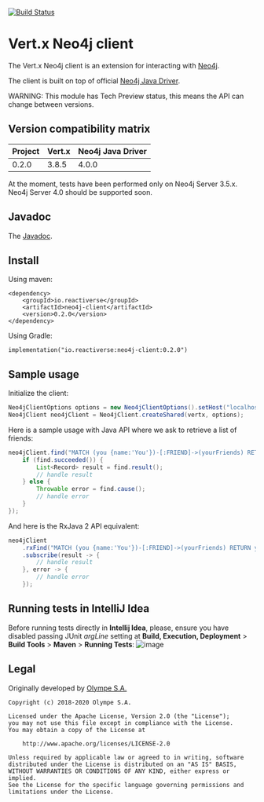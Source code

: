 [![Build Status](https://travis-ci.org/reactiverse/neo4j-client.svg?branch=master)](https://travis-ci.org/reactiverse/neo4j-client.svg?branch=master)

# Vert.x Neo4j client

The Vert.x Neo4j client is an extension for interacting with [Neo4j](https://neo4j.com/neo4j-graph-database/).

The client is built on top of official [Neo4j Java Driver](https://github.com/neo4j/neo4j-java-driver).

WARNING: This module has Tech Preview status, this means the API can change between versions.

## Version compatibility matrix

| Project | Vert.x | Neo4j Java Driver |
| ------- | ------ | ----------------- |
|  0.2.0  | 3.8.5  |       4.0.0       |

At the moment, tests have been performed only on Neo4j Server 3.5.x.
Neo4j Server 4.0 should be supported soon.

## Javadoc

The [Javadoc](./javadoc/index.html).

## Install

Using maven:
```
<dependency>
    <groupId>io.reactiverse</groupId>
    <artifactId>neo4j-client</artifactId>
    <version>0.2.0</version>
</dependency>
```

Using Gradle:
```
implementation("io.reactiverse:neo4j-client:0.2.0")
```

## Sample usage

Initialize the client:

```java
Neo4jClientOptions options = new Neo4jClientOptions().setHost("localhost").setPort(7687);
Neo4jClient neo4jClient = Neo4jClient.createShared(vertx, options);
```

Here is a sample usage with Java API where we ask to retrieve a list of friends:

```java
neo4jClient.find("MATCH (you {name:'You'})-[:FRIEND]->(yourFriends) RETURN yourFriends", find -> {
    if (find.succeeded()) {
        List<Record> result = find.result();
        // handle result
    } else {
        Throwable error = find.cause();
        // handle error
    }
});
```

And here is the RxJava 2 API equivalent:

```java
neo4jClient
    .rxFind("MATCH (you {name:'You'})-[:FRIEND]->(yourFriends) RETURN yourFriends")
    .subscribe(result -> {
        // handle result
    }, error -> {
        // handle error
    });
```

## Running tests in IntelliJ Idea

Before running tests directly in **Intellij Idea**, please, ensure you have disabled
passing JUnit _argLine_ setting at **Build, Execution, Deployment** >
**Build Tools** > **Maven** > **Running Tests**:
![image](https://user-images.githubusercontent.com/16746106/71311902-9206b080-2435-11ea-8278-b249e0c7a22b.png)

## Legal

Originally developed by [Olympe S.A.](https://olympe.ch/)

    Copyright (c) 2018-2020 Olympe S.A.
    
    Licensed under the Apache License, Version 2.0 (the "License");
    you may not use this file except in compliance with the License.
    You may obtain a copy of the License at
    
        http://www.apache.org/licenses/LICENSE-2.0
    
    Unless required by applicable law or agreed to in writing, software
    distributed under the License is distributed on an "AS IS" BASIS,
    WITHOUT WARRANTIES OR CONDITIONS OF ANY KIND, either express or implied.
    See the License for the specific language governing permissions and
    limitations under the License.
